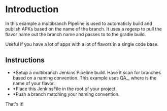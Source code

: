 # Introduction

In this example a multibranch Pipeline is used to automaticly build and publish APKs based on the name of the branch.   It uses a regexp to pull the flavor name out the branch name and passes to to the gradle build.

Useful if you have a lot of apps with a lot of flavors in a single code base.


## Instructions

* *Setup a multibranch Jenkins Pipeline build.  Have it scan for branches based on a naming convention. This example uses QA_<flavor-name>, where <flavor-name> is the name of your flavor.
* *Place this JenkinsFile in the root of your project.
* *Push a branch matching your naming convention.

That's it!